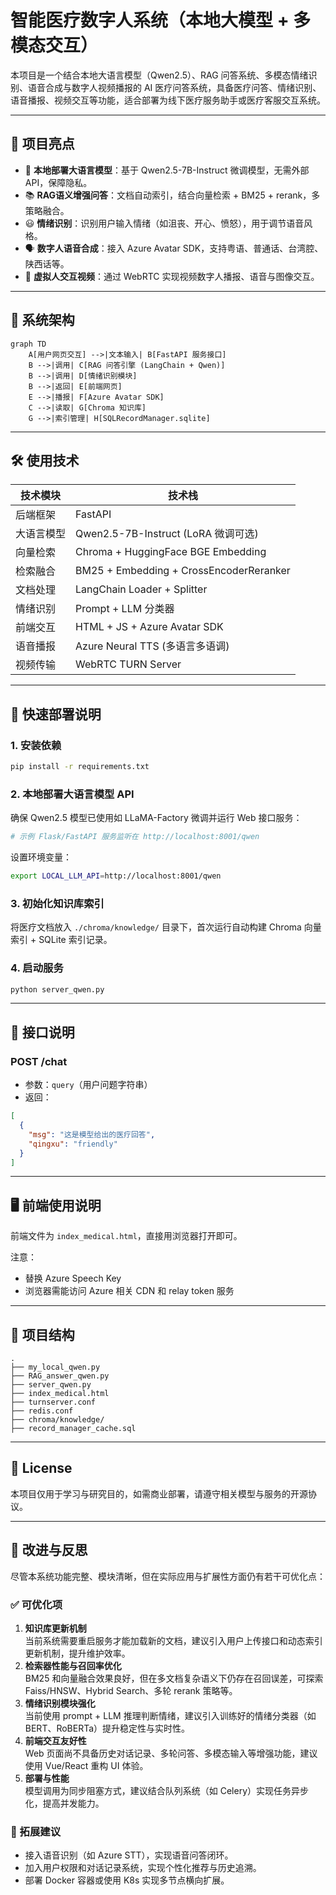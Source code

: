 # 智能医疗数字人系统（本地大模型 + 多模态交互）

本项目是一个结合本地大语言模型（Qwen2.5）、RAG 问答系统、多模态情绪识别、语音合成与数字人视频播报的 AI 医疗问答系统，具备医疗问答、情绪识别、语音播报、视频交互等功能，适合部署为线下医疗服务助手或医疗客服交互系统。

------

## 📌 项目亮点

- 🧠 **本地部署大语言模型**：基于 Qwen2.5-7B-Instruct 微调模型，无需外部API，保障隐私。
- 📚 **RAG语义增强问答**：文档自动索引，结合向量检索 + BM25 + rerank，多策略融合。
- 😃 **情绪识别**：识别用户输入情绪（如沮丧、开心、愤怒），用于调节语音风格。
- 🗣️ **数字人语音合成**：接入 Azure Avatar SDK，支持粤语、普通话、台湾腔、陕西话等。
- 🎥 **虚拟人交互视频**：通过 WebRTC 实现视频数字人播报、语音与图像交互。

------

## 🧩 系统架构

```mermaid
graph TD
    A[用户网页交互] -->|文本输入| B[FastAPI 服务接口]
    B -->|调用| C[RAG 问答引擎 (LangChain + Qwen)]
    B -->|调用| D[情绪识别模块]
    B -->|返回| E[前端网页]
    E -->|播报| F[Azure Avatar SDK]
    C -->|读取| G[Chroma 知识库]
    G -->|索引管理| H[SQLRecordManager.sqlite]
```

------

## 🛠️ 使用技术

| 技术模块   | 技术栈                                  |
| ---------- | --------------------------------------- |
| 后端框架   | FastAPI                                 |
| 大语言模型 | Qwen2.5-7B-Instruct (LoRA 微调可选)     |
| 向量检索   | Chroma + HuggingFace BGE Embedding      |
| 检索融合   | BM25 + Embedding + CrossEncoderReranker |
| 文档处理   | LangChain Loader + Splitter             |
| 情绪识别   | Prompt + LLM 分类器                     |
| 前端交互   | HTML + JS + Azure Avatar SDK            |
| 语音播报   | Azure Neural TTS (多语言多语调)         |
| 视频传输   | WebRTC TURN Server                      |

------

## 🚀 快速部署说明

### 1. 安装依赖

```bash
pip install -r requirements.txt
```

### 2. 本地部署大语言模型 API

确保 Qwen2.5 模型已使用如 LLaMA-Factory 微调并运行 Web 接口服务：

```bash
# 示例 Flask/FastAPI 服务监听在 http://localhost:8001/qwen
```

设置环境变量：

```bash
export LOCAL_LLM_API=http://localhost:8001/qwen
```

### 3. 初始化知识库索引

将医疗文档放入 `./chroma/knowledge/` 目录下，首次运行自动构建 Chroma 向量索引 + SQLite 索引记录。

### 4. 启动服务

```bash
python server_qwen.py
```

------

## 🧪 接口说明

### POST /chat

- 参数：`query`（用户问题字符串）
- 返回：

```json
[
  {
    "msg": "这是模型给出的医疗回答",
    "qingxu": "friendly"
  }
]
```

------

## 🖥️ 前端使用说明

前端文件为 `index_medical.html`，直接用浏览器打开即可。

注意：

- 替换 Azure Speech Key
- 浏览器需能访问 Azure 相关 CDN 和 relay token 服务

------

## 📁 项目结构

```
.
├── my_local_qwen.py
├── RAG_answer_qwen.py
├── server_qwen.py
├── index_medical.html
├── turnserver.conf
├── redis.conf
├── chroma/knowledge/
├── record_manager_cache.sql
```

------

## 📜 License

本项目仅用于学习与研究目的，如需商业部署，请遵守相关模型与服务的开源协议。

------

## 🧠 改进与反思

尽管本系统功能完整、模块清晰，但在实际应用与扩展性方面仍有若干可优化点：

### ✅ 可优化项

1. **知识库更新机制**  
   当前系统需要重启服务才能加载新的文档，建议引入用户上传接口和动态索引更新机制，提升维护效率。
2. **检索器性能与召回率优化**  
   BM25 和向量融合效果良好，但在多文档复杂语义下仍存在召回误差，可探索 Faiss/HNSW、Hybrid Search、多轮 rerank 策略等。
3. **情绪识别模块强化**  
   当前使用 prompt + LLM 推理判断情绪，建议引入训练好的情绪分类器（如 BERT、RoBERTa）提升稳定性与实时性。
4. **前端交互友好性**  
   Web 页面尚不具备历史对话记录、多轮问答、多模态输入等增强功能，建议使用 Vue/React 重构 UI 体验。
5. **部署与性能**  
   模型调用为同步阻塞方式，建议结合队列系统（如 Celery）实现任务异步化，提高并发能力。

### 🌱 拓展建议

- 接入语音识别（如 Azure STT），实现语音问答闭环。
- 加入用户权限和对话记录系统，实现个性化推荐与历史追溯。
- 部署 Docker 容器或使用 K8s 实现多节点横向扩展。

